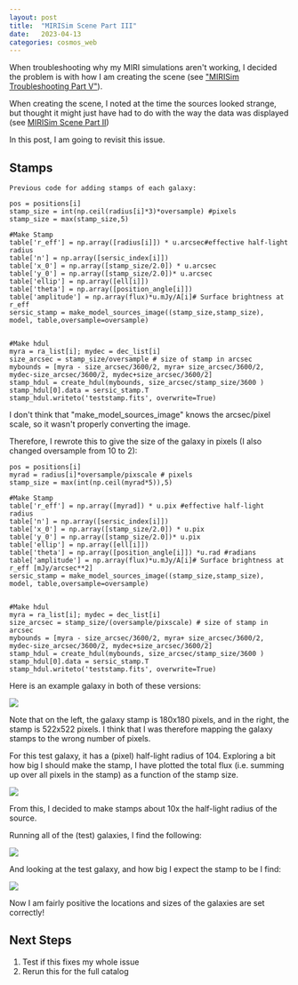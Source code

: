 ```yaml
---
layout: post
title:  "MIRISim Scene Part III"
date:   2023-04-13
categories: cosmos_web
---
```


When troubleshooting why my MIRI simulations aren't working, I decided the problem is with how I am creating the scene (see <a href="https://ndrakos.github.io/blog/cosmos_web/MIRISim_Troubleshooting_Part_V/">"MIRISim Troubleshooting Part V"</a>).

When creating the scene, I noted at the time the sources looked strange, but thought it might just have had to do with the way the data was displayed (see <a href="https://ndrakos.github.io/blog/cosmos_web/MIRISim_Scene_Part_II/">MIRISim Scene Part II</a>)

In this post, I am going to revisit this issue.


## Stamps


```
Previous code for adding stamps of each galaxy:

pos = positions[i]
stamp_size = int(np.ceil(radius[i]*3)*oversample) #pixels
stamp_size = max(stamp_size,5)

#Make Stamp
table['r_eff'] = np.array([radius[i]]) * u.arcsec#effective half-light radius
table['n'] = np.array([sersic_index[i]])
table['x_0'] = np.array([stamp_size/2.0]) * u.arcsec
table['y_0'] = np.array([stamp_size/2.0])* u.arcsec
table['ellip'] = np.array([ell[i]])
table['theta'] = np.array([position_angle[i]])
table['amplitude'] = np.array(flux)*u.mJy/A[i]# Surface brightness at r_eff
sersic_stamp = make_model_sources_image((stamp_size,stamp_size), model, table,oversample=oversample)


#Make hdul
myra = ra_list[i]; mydec = dec_list[i]
size_arcsec = stamp_size/oversample # size of stamp in arcsec
mybounds = [myra - size_arcsec/3600/2, myra+ size_arcsec/3600/2, mydec-size_arcsec/3600/2, mydec+size_arcsec/3600/2]
stamp_hdul = create_hdul(mybounds, size_arcsec/stamp_size/3600 )
stamp_hdul[0].data = sersic_stamp.T
stamp_hdul.writeto('teststamp.fits', overwrite=True)
```


I don't think that "make_model_sources_image" knows the arcsec/pixel scale, so it wasn't properly converting the image.

Therefore, I rewrote this to give the size of the galaxy in pixels (I also changed oversample from 10 to 2):


```
pos = positions[i]
myrad = radius[i]*oversample/pixscale # pixels
stamp_size = max(int(np.ceil(myrad*5)),5)

#Make Stamp
table['r_eff'] = np.array([myrad]) * u.pix #effective half-light radius
table['n'] = np.array([sersic_index[i]])
table['x_0'] = np.array([stamp_size/2.0]) * u.pix
table['y_0'] = np.array([stamp_size/2.0])* u.pix
table['ellip'] = np.array([ell[i]])
table['theta'] = np.array([position_angle[i]]) *u.rad #radians
table['amplitude'] = np.array(flux)*u.mJy/A[i]# Surface brightness at r_eff [mJy/arcsec**2]
sersic_stamp = make_model_sources_image((stamp_size,stamp_size), model, table,oversample=oversample)


#Make hdul
myra = ra_list[i]; mydec = dec_list[i]
size_arcsec = stamp_size/(oversample/pixscale) # size of stamp in arcsec
mybounds = [myra - size_arcsec/3600/2, myra+ size_arcsec/3600/2, mydec-size_arcsec/3600/2, mydec+size_arcsec/3600/2]
stamp_hdul = create_hdul(mybounds, size_arcsec/stamp_size/3600 )
stamp_hdul[0].data = sersic_stamp.T
stamp_hdul.writeto('teststamp.fits', overwrite=True)

```

Here is an example galaxy in both of these versions:

<img src="{{ site.baseurl }}/assets/plots/20230413_stamp.png">

Note that on the left, the galaxy stamp is 180x180 pixels, and in the right, the stamp is 522x522 pixels. I think that I was therefore mapping the galaxy stamps to the wrong number of pixels.


For this test galaxy, it has a (pixel) half-light radius of 104. Exploring a bit how big I should make the stamp, I have plotted the total flux (i.e. summing up over all pixels in the stamp) as a function of the stamp size.

<img src="{{ site.baseurl }}/assets/plots/20230413_stampsize.png">

From this, I decided to make stamps about 10x the half-light radius of the source.


Running all of the (test) galaxies, I find the following:

<img src="{{ site.baseurl }}/assets/plots/20230413_sources.png">


And looking at the test galaxy, and how big I expect the stamp to be I find:

<img src="{{ site.baseurl }}/assets/plots/20230413_sources_stamp.png">

Now I am fairly positive the locations and sizes of the galaxies are set correctly!


## Next Steps

1. Test if this fixes my whole issue
2. Rerun this for the full catalog
